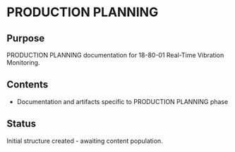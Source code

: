 # PRODUCTION PLANNING

## Purpose
PRODUCTION PLANNING documentation for 18-80-01 Real-Time Vibration Monitoring.

## Contents
- Documentation and artifacts specific to PRODUCTION PLANNING phase

## Status
Initial structure created - awaiting content population.
